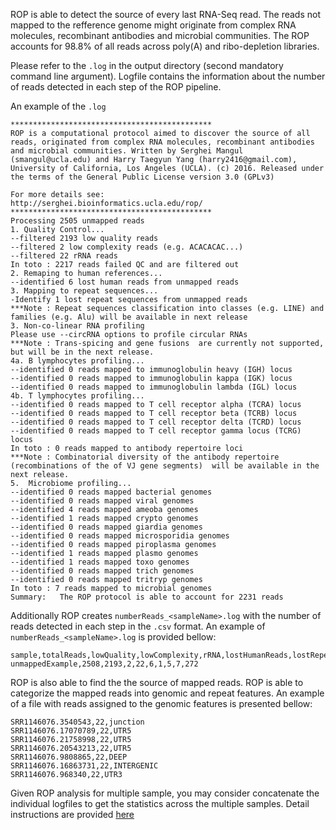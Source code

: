 ROP is able to detect the source of every last RNA-Seq read. The reads not mapped to the refference genome might originate from complex RNA molecules, recombinant antibodies and microbial communities. The ROP accounts for 98.8% of all reads across poly(A) and ribo-depletion libraries. 

Please refer to the `.log` in the output directory (second mandatory command line argument). Logfile contains the information about the number of reads detected in each step of the ROP pipeline.  

An example of the `.log`

```
*********************************************
ROP is a computational protocol aimed to discover the source of all reads, originated from complex RNA molecules, recombinant antibodies and microbial communities. Written by Serghei Mangul (smangul@ucla.edu) and Harry Taegyun Yang (harry2416@gmail.com), University of California, Los Angeles (UCLA). (c) 2016. Released under the terms of the General Public License version 3.0 (GPLv3)

For more details see:
http://serghei.bioinformatics.ucla.edu/rop/
*********************************************
Processing 2505 unmapped reads
1. Quality Control...
--filtered 2193 low quality reads
--filtered 2 low complexity reads (e.g. ACACACAC...)
--filtered 22 rRNA reads
In toto : 2217 reads failed QC and are filtered out
2. Remaping to human references...
--identified 6 lost human reads from unmapped reads 
3. Mapping to repeat sequences...
-Identify 1 lost repeat sequences from unmapped reads
***Note : Repeat sequences classification into classes (e.g. LINE) and families (e.g. Alu) will be available in next release
3. Non-co-linear RNA profiling
Please use --circRNA options to profile circular RNAs
***Note : Trans-spicing and gene fusions  are currently not supported, but will be in the next release.
4a. B lymphocytes profiling...
--identified 0 reads mapped to immunoglobulin heavy (IGH) locus
--identified 0 reads mapped to immunoglobulin kappa (IGK) locus 
--identified 0 reads mapped to immunoglobulin lambda (IGL) locus
4b. T lymphocytes profiling...
--identified 0 reads mapped to T cell receptor alpha (TCRA) locus
--identified 0 reads mapped to T cell receptor beta (TCRB) locus
--identified 0 reads mapped to T cell receptor delta (TCRD) locus
--identified 0 reads mapped to T cell receptor gamma locus (TCRG) locus
In toto : 0 reads mapped to antibody repertoire loci
***Note : Combinatorial diversity of the antibody repertoire (recombinations of the of VJ gene segments)  will be available in the next release.
5.  Microbiome profiling...
--identified 0 reads mapped bacterial genomes
--identified 0 reads mapped viral genomes
--identified 4 reads mapped ameoba genomes
--identified 1 reads mapped crypto genomes
--identified 0 reads mapped giardia genomes
--identified 0 reads mapped microsporidia genomes
--identified 0 reads mapped piroplasma genomes
--identified 1 reads mapped plasmo genomes
--identified 1 reads mapped toxo genomes
--identified 0 reads mapped trich genomes
--identified 0 reads mapped tritryp genomes
In toto : 7 reads mapped to microbial genomes
Summary:   The ROP protocol is able to account for 2231 reads
```

Additionally ROP creates ``numberReads_<sampleName>.log`` with the number of reads detected in each step in the `.csv` format. An example of ``numberReads_<sampleName>.log`` is provided bellow:

```
sample,totalReads,lowQuality,lowComplexity,rRNA,lostHumanReads,lostRepeatReads,immuneReads,microbiomeReads,unaccountedReads
unmappedExample,2508,2193,2,22,6,1,5,7,272
```

ROP is also able to find the the source of mapped reads. ROP is able to categorize the mapped reads into genomic and repeat features. An example of a file with reads assigned to the genomic features is presented bellow:

```
SRR1146076.3540543,22,junction
SRR1146076.17070789,22,UTR5
SRR1146076.21758998,22,UTR5
SRR1146076.20543213,22,UTR5
SRR1146076.9808865,22,DEEP
SRR1146076.16863731,22,INTERGENIC
SRR1146076.968340,22,UTR3
```


Given ROP analysis for multiple sample, you may consider concatenate the individual logfiles to get the statistics across the multiple samples. Detail instructions are provided [here](https://github.com/smangul1/rop/wiki/ROP-analysis-of-multiple-samples)